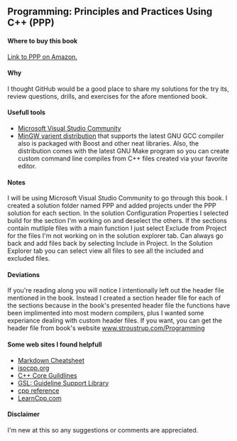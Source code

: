 ## Programming: Principles and Practices Using C++ (PPP)
#### Where to buy this book
[Link to PPP on Amazon.](https://www.amazon.com/Programming-Principles-Practice-Using-2nd/dp/0321992784/ref=sr_1_1?s=books&ie=UTF8&qid=1444058171&sr=1-1&keywords=Programming%3A+Principles+and+Practice+Using+C%2B%2B)

#### Why
I thought GitHub would be a good place to share my solutions for the try its, review questions, drills, and exercises for the afore mentioned book.

#### Usefull tools
- [Microsoft Visual Studio Community](https://www.visualstudio.com/en-us/products/visual-studio-community-vs.aspx)
- [MinGW varient distribution](https://nuwen.net/mingw.html) that supports the latest GNU GCC compiler also is packaged with Boost and other neat libraries.
	Also, the distribution comes with the latest GNU Make program so you can create custom command line compiles from C++ files created via your favorite editor.

#### Notes
I will be using Microsoft Visual Studio Community to go through this book. 
I created a solution folder named PPP and added projects under the PPP solution for each section.
In the solution Configuration Properties I selected build for the section I'm working on and deselect the others.
If the sections contain mutliple files with a main function I just select Exclude from Project for the files I'm not working on 
in the solution explorer tab.  Can always go back and add files back by selecting Include in Project. In the Solution Explorer tab you
can select view all files to see all the included and excluded files.

#### Deviations
If you're reading along you will notice I intentionally left out the header file mentioned in the book.  Instead I created a section header file for each of the sections 
because in the book's presented header file the functions have been implimented into most modern compilers, plus I wanted some experiance dealing with custom header files.
If you want, you can get the header file from book's website www.stroustrup.com/Programming

#### Some web sites I found helpfull
- [Markdown Cheatsheet](https://github.com/adam-p/markdown-here/wiki/Markdown-Here-Cheatsheet)
- [isocpp.org](https://isocpp.org/)
- [C++ Core Guildlines](http://isocpp.github.io/CppCoreGuidelines/CppCoreGuidelines)
- [GSL: Guideline Support Library](https://github.com/Microsoft/GSL)
- [cpp reference](http://en.cppreference.com/w/Main_Page)
- [LearnCpp.com](http://www.learncpp.com/)

#### Disclaimer
I'm new at this so any suggestions or comments are appreciated.
